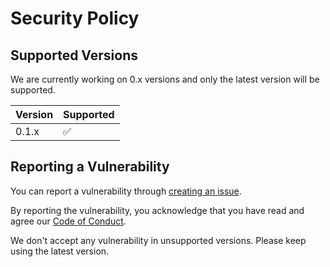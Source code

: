 # Security Policy

## Supported Versions

We are currently working on 0.x versions
and only the latest version will be supported.

| Version | Supported          |
| ------- | ------------------ |
| 0.1.x   | :white_check_mark: |

## Reporting a Vulnerability

You can report a vulnerability through [creating an issue](https://github.com/Over-Run/overrungl/security/advisories/new).

By reporting the vulnerability, you acknowledge that you have read and agree our [Code of Conduct](CODE_OF_CONDUCT.md).

We don't accept any vulnerability in unsupported versions.
Please keep using the latest version.
